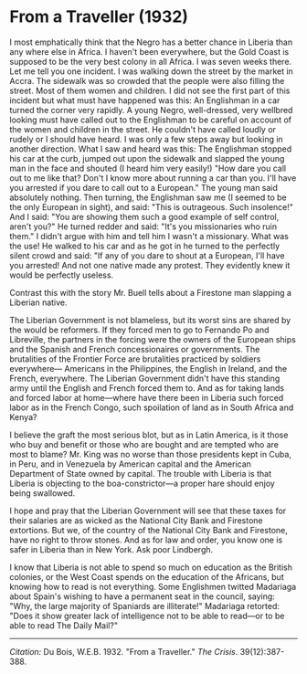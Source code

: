 <!--
title:   From a Traveller
author:  Du Bois, W.E.B.
journal: The Crisis
year:    1932
volume:  39
issue:   12
pages:   387-388
-->
# From a Traveller (1932)

I most emphatically think that the Negro has a better chance in Liberia than any where else in Africa. I haven't been everywhere, but the Gold Coast is supposed to be the very best colony in all Africa. I was seven weeks there. Let me tell you one incident. I was walking down the street by the market in Accra. The sidewalk was so crowded that the people were also filling the street. Most of them women and children. I did not see the first part of this incident but what must have happened was this: An Englishman in a car turned the corner very rapidly. A young Negro, well-dressed, very wellbred looking must have called out to the Englishman to be careful on account of the women and children in the street. He couldn't have called loudly or rudely or I should have heard. I was only a few steps away but looking in another direction. What I saw and heard was this: The Englishman stopped his car at the curb, jumped out upon the sidewalk and slapped the young man in the face and shouted (I heard him very easily!) "How dare you call out to me like that? Don't I know more about running a car than you. I'll have you arrested if you dare to call out to a European." The young man said absolutely nothing. Then turning, the Englishman saw me (I seemed to be the only European in sight), and said: "This is outrageous. Such insolence!" And I said: "You are showing them such a good example of self control, aren't you?" He turned redder and said: "It's you missionaries who ruin them." I didn't argue with him and tell him I wasn't a missionary. What was the use! He walked to his car and as he got in he turned to the perfectly silent crowd and said: "If any of you dare to shout at a European, I'll have you arrested! And not one native made any protest. They evidently knew it would be perfectly useless.

Contrast this with the story Mr. Buell tells about a Firestone man slapping a Liberian native.

The Liberian Government is not blameless, but its worst sins are shared by the would be reformers. If they forced men to go to Fernando Po and Libreville, the partners in the forcing were the owners of the European ships and the Spanish and French concessionaires or governments. The brutalities of the Frontier Force are brutalities  practiced by soldiers everywhere— Americans in the Philippines, the English in Ireland, and the French, everywhere. The Liberian Government didn't have this standing army until the English and French forced them to. And as for taking lands and forced labor at home—where have there been in Liberia such forced labor as in the French Congo, such spoilation of land as in South Africa and Kenya?

I believe the graft the most serious blot, but as in Latin America, is it those who buy and benefit or those who are bought and are tempted who are most to blame? Mr. King was no worse than those presidents kept in Cuba, in Peru, and in Venezuela by American capital and the American Department of State owned by capital. The trouble with Liberia is that Liberia is objecting to the boa-constrictor—a proper hare should enjoy being swallowed.

I hope and pray that the Liberian Government will see that these taxes for their salaries are as wicked as the National City Bank and Firestone extortions. But we, of the country of the National City Bank and Firestone, have no right to throw stones. And as for law and order, you know one is safer in Liberia than in New York. Ask poor Lindbergh.

I know that Liberia is not able to spend so much on education as the British colonies, or the West Coast spends on the education of the Africans, but knowing how to read is not everything. Some Englishmen twitted Madariaga about Spain's wishing to have a permanent seat in the council, saying: "Why, the large majority of Spaniards are illiterate!" Madariaga retorted: "Does it show greater lack of intelligence not to be able to read—or to be able to read The Daily Mail?"

______________
*Citation:* Du Bois, W.E.B. 1932. "From a Traveller." *The Crisis*. 39(12):387-388.
